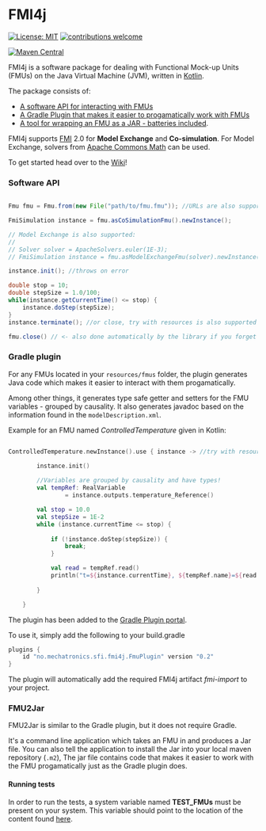 # FMI4j #

[![License: MIT](https://img.shields.io/badge/License-MIT-yellow.svg)](https://opensource.org/licenses/MIT)
[![contributions welcome](https://img.shields.io/badge/contributions-welcome-brightgreen.svg?style=flat)](https://github.com/SFI-Mechatronics/FMI4j/issues)

[![Maven Central](https://maven-badges.herokuapp.com/maven-central/no.mechatronics.sfi.fmi4j/fmi-import/badge.svg)](https://maven-badges.herokuapp.com/maven-central/no.mechatronics.sfi.fmi4j/fmi-import)


FMI4j is a software package for dealing with Functional Mock-up Units (FMUs) on the Java Virtual Machine (JVM), written in [Kotlin](https://kotlinlang.org/). 

The package consists of:
* [A software API for interacting with FMUs](#api)
* [A Gradle Plugin that makes it easier to progamatically work with FMUs](#plugin)
* [A tool for wrapping an FMU as a JAR - batteries included](#fmu2jar).

FMI4j supports [FMI](http://fmi-standard.org/) 2.0 for **Model Exchange** and **Co-simulation**.
For Model Exchange, solvers from [Apache Commons Math](http://commons.apache.org/proper/commons-math/userguide/ode.html) can be used.

To get started head over to the [Wiki](https://github.com/SFI-Mechatronics/FMI4j/wiki)!


### <a name="api"></a> Software API 

```java

Fmu fmu = Fmu.from(new File("path/to/fmu.fmu")); //URLs are also supported

FmiSimulation instance = fmu.asCoSimulationFmu().newInstance();

// Model Exchange is also supported:
//
// Solver solver = ApacheSolvers.euler(1E-3);
// FmiSimulation instance = fmu.asModelExchangeFmu(solver).newInstance(); 

instance.init(); //throws on error

double stop = 10;
double stepSize = 1.0/100;
while(instance.getCurrentTime() <= stop) {
    instance.doStep(stepSize);
}
instance.terminate(); //or close, try with resources is also supported

fmu.close() // <- also done automatically by the library if you forget to do it yourself

```

### <a name="plugin"></a> Gradle plugin

For any FMUs located in your ```resources/fmus``` folder, the plugin generates Java code which makes it easier to interact with them progamatically.

Among other things, it generates type safe getter and setters for the FMU variables - grouped by causality. 
It also generates javadoc based on the information found in the ```modelDescription.xml```.

Example for an FMU named _ControlledTemperature_ given in Kotlin:

```kotlin

ControlledTemperature.newInstance().use { instance -> //try with resources

        instance.init()
        
        //Variables are grouped by causality and have types!
        val tempRef: RealVariable 
                = instance.outputs.temperature_Reference()

        val stop = 10.0
        val stepSize = 1E-2
        while (instance.currentTime <= stop) {
            
            if (!instance.doStep(stepSize)) {
                break;
            }

            val read = tempRef.read()
            println("t=${instance.currentTime}, ${tempRef.name}=${read.value}")
            
        }

    }

```

The plugin has been added to the [Gradle Plugin portal](https://plugins.gradle.org/plugin/no.mechatronics.sfi.fmi4j.FmuPlugin).

To use it, simply add the following to your build.gradle

```gradle
plugins {
    id "no.mechatronics.sfi.fmi4j.FmuPlugin" version "0.2"
}

```

The plugin will automatically add the required FMI4j artifact _fmi-import_ to your project. 


### <a name="fmu2jar"></a> FMU2Jar

FMU2Jar is similar to the Gradle plugin, but it does not require Gradle. 

It's a command line application which takes an FMU in and produces a Jar file. 
You can also tell the application to install the Jar into your local maven repository (``.m2``),
The jar file contains code that makes it easier to work with the FMU progamatically just as the Gradle plugin does. 


#### Running tests

In order to run the tests, a system variable named __TEST_FMUs__ must be present on your system. 
This variable should point to the location of the content found [here](https://github.com/markaren/TEST_FMUs).
